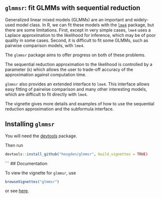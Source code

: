 <!-- README.md is generated from README.Rmd. Please edit that file -->
`glmmsr`: fit GLMMs with sequential reduction
---------------------------------------------

Generalized linear mixed models (GLMMs) are an important and widely-used model class. In R, we can fit these models with the [`lme4`](https://github.com/lme4/lme4) package, but there are some limitations. First, except in very simple cases, `lme4` uses a Laplace approximation to the likelihood for inference, which may be of poor quality in some cases. Second, it is difficult to fit some GLMMs, such as pairwise comparison models, with `lme4`.

The `glmmsr` package aims to offer progress on both of these problems.

The sequential reduction approximation to the likelihood is controlled by a parameter (`k`) which allows the user to trade-off accuracy of the approximation against computation time.

`glmmsr` also provides an extended interface to `lme4`. This interface allows easy fitting of pairwise comparison and many other interesting models, which are difficult to fit directly with `lme4`.

The vignette gives more details and examples of how to use the sequential reduction approximation and the subformula interface.

Installing `glmmsr`
-------------------

You will need the [devtools](https://github.com/hadley/devtools) package.

Then run

``` r
devtools::install_github("heogden/glmmsr", build_vignettes = TRUE)
```

\`\`\` \#\# Documentation

To view the vignette for `glmmsr`, use

``` r
browseVignettes("glmmsr")
```

or see [here](http://htmlpreview.github.io/?https://github.com/heogden/glmmsr/blob/master/inst/doc/glmmsr-vignette.html).
